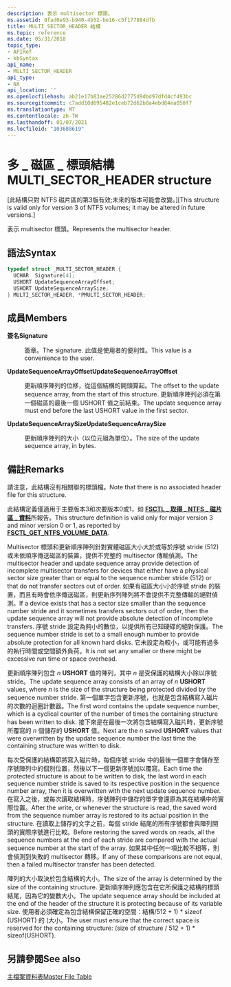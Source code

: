 ```yaml
---
description: 表示 multisector 標頭。
ms.assetid: 0fad0e93-b940-4b52-be16-c5f177884dfb
title: MULTI_SECTOR_HEADER 結構
ms.topic: reference
ms.date: 05/31/2018
topic_type:
- APIRef
- kbSyntax
api_name:
- MULTI_SECTOR_HEADER
api_type:
- NA
api_location: ''
ms.openlocfilehash: ab21e17b83ae25286d2775d9dbd97dfd4cf493bc
ms.sourcegitcommit: c7add10d695482e1ceb72d62b8a4ebd84ea050f7
ms.translationtype: MT
ms.contentlocale: zh-TW
ms.lasthandoff: 01/07/2021
ms.locfileid: "103688619"
---
```

# <a name="multi_sector_header-structure"></a><span data-ttu-id="c8132-103">多 \_ 磁區 \_ 標頭結構</span><span class="sxs-lookup"><span data-stu-id="c8132-103">MULTI\_SECTOR\_HEADER structure</span></span>

<span data-ttu-id="c8132-104">\[此結構只對 NTFS 磁片區的第3版有效;未來的版本可能會改變。\]</span><span class="sxs-lookup"><span data-stu-id="c8132-104">\[This structure is valid only for version 3 of NTFS volumes; it may be altered in future versions.\]</span></span>

<span data-ttu-id="c8132-105">表示 multisector 標頭。</span><span class="sxs-lookup"><span data-stu-id="c8132-105">Represents the multisector header.</span></span>

## <a name="syntax"></a><span data-ttu-id="c8132-106">語法</span><span class="sxs-lookup"><span data-stu-id="c8132-106">Syntax</span></span>


```C++
typedef struct _MULTI_SECTOR_HEADER {
  UCHAR  Signature[4];
  USHORT UpdateSequenceArrayOffset;
  USHORT UpdateSequenceArraySize;
} MULTI_SECTOR_HEADER, *PMULTI_SECTOR_HEADER;
```



## <a name="members"></a><span data-ttu-id="c8132-107">成員</span><span class="sxs-lookup"><span data-stu-id="c8132-107">Members</span></span>

<dl> <dt>

<span data-ttu-id="c8132-108">**簽名**</span><span class="sxs-lookup"><span data-stu-id="c8132-108">**Signature**</span></span>
</dt> <dd>

<span data-ttu-id="c8132-109">簽章。</span><span class="sxs-lookup"><span data-stu-id="c8132-109">The signature.</span></span> <span data-ttu-id="c8132-110">此值是使用者的便利性。</span><span class="sxs-lookup"><span data-stu-id="c8132-110">This value is a convenience to the user.</span></span>

</dd> <dt>

<span data-ttu-id="c8132-111">**UpdateSequenceArrayOffset**</span><span class="sxs-lookup"><span data-stu-id="c8132-111">**UpdateSequenceArrayOffset**</span></span>
</dt> <dd>

<span data-ttu-id="c8132-112">更新順序陣列的位移，從這個結構的開頭算起。</span><span class="sxs-lookup"><span data-stu-id="c8132-112">The offset to the update sequence array, from the start of this structure.</span></span> <span data-ttu-id="c8132-113">更新順序陣列必須在第一個磁區的最後一個 USHORT 值之前結束。</span><span class="sxs-lookup"><span data-stu-id="c8132-113">The update sequence array must end before the last USHORT value in the first sector.</span></span>

</dd> <dt>

<span data-ttu-id="c8132-114">**UpdateSequenceArraySize**</span><span class="sxs-lookup"><span data-stu-id="c8132-114">**UpdateSequenceArraySize**</span></span>
</dt> <dd>

<span data-ttu-id="c8132-115">更新順序陣列的大小（以位元組為單位）。</span><span class="sxs-lookup"><span data-stu-id="c8132-115">The size of the update sequence array, in bytes.</span></span>

</dd> </dl>

## <a name="remarks"></a><span data-ttu-id="c8132-116">備註</span><span class="sxs-lookup"><span data-stu-id="c8132-116">Remarks</span></span>

<span data-ttu-id="c8132-117">請注意，此結構沒有相關聯的標頭檔。</span><span class="sxs-lookup"><span data-stu-id="c8132-117">Note that there is no associated header file for this structure.</span></span>

<span data-ttu-id="c8132-118">此結構定義僅適用于主要版本3和次要版本0或1，如 [**FSCTL \_ 取得 \_ NTFS \_ 磁片區 \_ 資料**](/windows/win32/api/winioctl/ni-winioctl-fsctl_get_ntfs_volume_data)所報告。</span><span class="sxs-lookup"><span data-stu-id="c8132-118">This structure definition is valid only for major version 3 and minor version 0 or 1, as reported by [**FSCTL\_GET\_NTFS\_VOLUME\_DATA**](/windows/win32/api/winioctl/ni-winioctl-fsctl_get_ntfs_volume_data).</span></span>

<span data-ttu-id="c8132-119">Multisector 標頭和更新順序陣列針對實體磁區大小大於或等於序號 stride (512) 或未依順序傳送磁區的裝置，提供不完整的 multisector 傳輸偵測。</span><span class="sxs-lookup"><span data-stu-id="c8132-119">The multisector header and update sequence array provide detection of incomplete multisector transfers for devices that either have a physical sector size greater than or equal to the sequence number stride (512) or that do not transfer sectors out of order.</span></span> <span data-ttu-id="c8132-120">如果有磁區大小小於序號 stride 的裝置，而且有時會依序傳送磁區，則更新序列陣列將不會提供不完整傳輸的絕對偵測。</span><span class="sxs-lookup"><span data-stu-id="c8132-120">If a device exists that has a sector size smaller than the sequence number stride and it sometimes transfers sectors out of order, then the update sequence array will not provide absolute detection of incomplete transfers.</span></span> <span data-ttu-id="c8132-121">序號 stride 設定為夠小的數位，以提供所有已知硬碟的絕對保護。</span><span class="sxs-lookup"><span data-stu-id="c8132-121">The sequence number stride is set to a small enough number to provide absolute protection for all known hard disks.</span></span> <span data-ttu-id="c8132-122">它未設定為較小，或可能有過多的執行時間或空間額外負荷。</span><span class="sxs-lookup"><span data-stu-id="c8132-122">It is not set any smaller or there might be excessive run time or space overhead.</span></span>

<span data-ttu-id="c8132-123">更新順序陣列包含 *n* **USHORT** 值的陣列，其中 *n* 是受保護的結構大小除以序號 stride。</span><span class="sxs-lookup"><span data-stu-id="c8132-123">The update sequence array consists of an array of *n* **USHORT** values, where *n* is the size of the structure being protected divided by the sequence number stride.</span></span> <span data-ttu-id="c8132-124">第一個單字包含更新序號，也就是包含結構寫入磁片的次數的迴圈計數器。</span><span class="sxs-lookup"><span data-stu-id="c8132-124">The first word contains the update sequence number, which is a cyclical counter of the number of times the containing structure has been written to disk.</span></span> <span data-ttu-id="c8132-125">接下來是在最後一次將包含結構寫入磁片時，更新序號所覆寫的 *n* 個儲存的 **USHORT** 值。</span><span class="sxs-lookup"><span data-stu-id="c8132-125">Next are the *n* saved **USHORT** values that were overwritten by the update sequence number the last time the containing structure was written to disk.</span></span>

<span data-ttu-id="c8132-126">每次受保護的結構即將寫入磁片時，每個序號 stride 中的最後一個單字會儲存至序號陣列中的個別位置，然後以下一個更新序號加以覆寫。</span><span class="sxs-lookup"><span data-stu-id="c8132-126">Each time the protected structure is about to be written to disk, the last word in each sequence number stride is saved to its respective position in the sequence number array, then it is overwritten with the next update sequence number.</span></span> <span data-ttu-id="c8132-127">在寫入之後，或每次讀取結構時，序號陣列中儲存的單字會還原為其在結構中的實際位置。</span><span class="sxs-lookup"><span data-stu-id="c8132-127">After the write, or whenever the structure is read, the saved word from the sequence number array is restored to its actual position in the structure.</span></span> <span data-ttu-id="c8132-128">在讀取上儲存的文字之前，每個 stride 結尾的所有序號都會與陣列開頭的實際序號進行比較。</span><span class="sxs-lookup"><span data-stu-id="c8132-128">Before restoring the saved words on reads, all the sequence numbers at the end of each stride are compared with the actual sequence number at the start of the array.</span></span> <span data-ttu-id="c8132-129">如果其中任何一項比較不相等，則會偵測到失敗的 multisector 轉移。</span><span class="sxs-lookup"><span data-stu-id="c8132-129">If any of these comparisons are not equal, then a failed multisector transfer has been detected.</span></span>

<span data-ttu-id="c8132-130">陣列的大小取決於包含結構的大小。</span><span class="sxs-lookup"><span data-stu-id="c8132-130">The size of the array is determined by the size of the containing structure.</span></span> <span data-ttu-id="c8132-131">更新順序陣列應包含在它所保護之結構的標頭結尾，因為它的變數大小。</span><span class="sxs-lookup"><span data-stu-id="c8132-131">The update sequence array should be included at the end of the header of the structure it is protecting because of its variable size.</span></span> <span data-ttu-id="c8132-132">使用者必須確定為包含結構保留正確的空間：結構/512 + 1) \* sizeof (USHORT) 的 (大小。</span><span class="sxs-lookup"><span data-stu-id="c8132-132">The user must ensure that the correct space is reserved for the containing structure: (size of structure / 512 + 1) \* sizeof(USHORT).</span></span>

## <a name="see-also"></a><span data-ttu-id="c8132-133">另請參閱</span><span class="sxs-lookup"><span data-stu-id="c8132-133">See also</span></span>

<dl> <dt>

[<span data-ttu-id="c8132-134">主檔案資料表</span><span class="sxs-lookup"><span data-stu-id="c8132-134">Master File Table</span></span>](master-file-table.md)
</dt> </dl>

 

 
